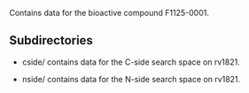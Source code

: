 Contains data for the bioactive compound F1125-0001.

## Subdirectories

- cside/ contains data for the C-side search space on rv1821.

- nside/ contains data for the N-side search space on rv1821.

